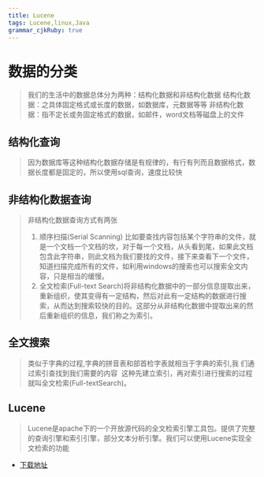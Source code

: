 ```yaml
---
title: Lucene
tags: Lucene,linux,Java
grammar_cjkRuby: true
---
```


# 数据的分类
> 我们的生活中的数据总体分为两种：结构化数据和非结构化数据
> 结构化数据：之具体固定格式或长度的数据，如数据库，元数据等等
> 非结构化数据：指不定长或务固定格式的数据，如邮件，word文档等磁盘上的文件

## 结构化查询

> 因为数据库等这种结构化数据存储是有规律的，有行有列而且数据格式，数据长度都是固定的，所以使用sql查询，速度比较快

## 非结构化数据查询

> 非结构化数据查询方式有两张
> 1. 顺序扫描(Serial Scanning) 比如要查找内容包括某个字符串的文件，就是一个文档一个文档的坎，对于每一个文档，从头看到尾，如果此文档包含此字符串，则此文档为我们要找的文件，接下来查看下一个文件，知道扫描完成所有的文件，如利用windows的搜索也可以搜索全文内容，只是相当的缓慢。
> 2. 全文检索(Full-text Search)将非结构化数据中的一部分信息提取出来，重新组织，使其变得有一定结构，然后对此有一定结构的数据进行搜索，从而达到搜索较快的目的。这部分从非结构化数据中提取出来的然后重新组织的信息，我们称之为索引。

## 全文搜索

> 类似于字典的过程,字典的拼音表和部首检字表就相当于字典的索引,我
们通过索引查找到我们需要的内容 
这种先建立索引，再对索引进行搜索的过程就叫全文检索(Full-textSearch)。

## Lucene

> Lucene是apache下的一个开放源代码的全文检索引擎工具包。提供了完整的查询引擎和索引引擎，部分文本分析引擎。我们可以使用Lucene实现全文检索的功能

- [下载地址][1]


  [1]: http://lucene.apache.org
